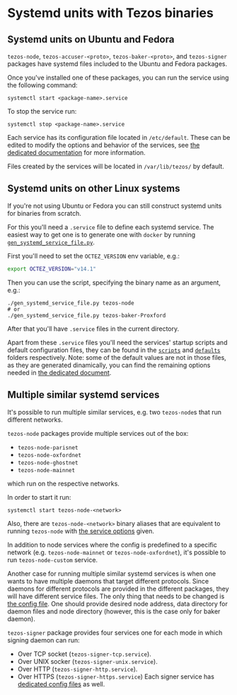 <!--
   - SPDX-FileCopyrightText: 2021 Oxhead Alpha
   - SPDX-License-Identifier: LicenseRef-MIT-OA
   -->
# Systemd units with Tezos binaries

<a name="ubuntu-and-fedora"></a>
## Systemd units on Ubuntu and Fedora

`tezos-node`, `tezos-accuser-<proto>`, `tezos-baker-<proto>`,
and `tezos-signer` packages have systemd files included to the
Ubuntu and Fedora packages.

Once you've installed one of these packages, you can run the service
using the following command:
```
systemctl start <package-name>.service
```
To stop the service run:
```
systemctl stop <package-name>.service
```

Each service has its configuration file located in `/etc/default`.
These can be edited to modify the options and behavior of the services, see
[the dedicated documentation](./configuration.md) for more information.

Files created by the services will be located in `/var/lib/tezos/` by default.

<a name="generic-linux"></a>
## Systemd units on other Linux systems

If you're not using Ubuntu or Fedora you can still construct systemd units for
binaries from scratch.

For this you'll need a `.service` file to define each systemd service.
The easiest way to get one is to generate one with `docker` by running [`gen_systemd_service_file.py`](../gen_systemd_service_file.py).

First you'll need to set the `OCTEZ_VERSION` env variable, e.g.:
```sh
export OCTEZ_VERSION="v14.1"
```
Then you can use the script, specifying the binary name as an argument, e.g.:
```
./gen_systemd_service_file.py tezos-node
# or
./gen_systemd_service_file.py tezos-baker-Proxford
```
After that you'll have `.service` files in the current directory.

Apart from these `.service` files you'll need the services' startup scripts and
default configuration files, they can be found in the
[`scripts`](../docker/package/scripts) and [`defaults`](../docker/package/defaults)
folders respectively.
Note: some of the default values are not in those files, as they are generated
dinamically, you can find the remaining options needed in
[the dedicated document](./configuration.md).

## Multiple similar systemd services

It's possible to run multiple similar services, e.g. two `tezos-node`s that run different
networks.

`tezos-node` packages provide multiple services out of the box:
- `tezos-node-parisnet`
- `tezos-node-oxfordnet`
- `tezos-node-ghostnet`
- `tezos-node-mainnet`

which run on the respective networks.

In order to start it run:
```
systemctl start tezos-node-<network>
```

Also, there are `tezos-node-<network>` binary aliases that are equivalent to
running `tezos-node` with [the service options](./configuration.md) given.

In addition to node services where the config is predefined to a specific network
(e.g. `tezos-node-mainnet` or `tezos-node-oxfordnet`), it's possible to run
`tezos-node-custom` service.

Another case for running multiple similar systemd services is when one wants to have
multiple daemons that target different protocols.
Since daemons for different protocols are provided in the different packages, they will
have different service files. The only thing that needs to be changed is [the config file](./configuration.md).
One should provide desired node address, data directory for daemon files and node directory
(however, this is the case only for baker daemon).

`tezos-signer` package provides four services one for each mode in which signing daemon can run:
* Over TCP socket (`tezos-signer-tcp.service`).
* Over UNIX socker (`tezos-signer-unix.service`).
* Over HTTP (`tezos-signer-http.service`).
* Over HTTPS (`tezos-signer-https.service`)
Each signer service has [dedicated config files](./configuration.md) as well.
